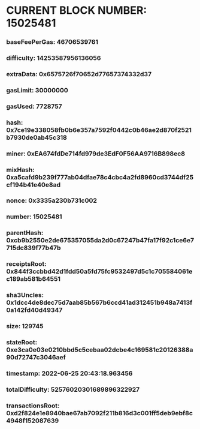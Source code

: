# CURRENT BLOCK NUMBER: 15025481

### baseFeePerGas: 46706539761
### difficulty: 14253587956136056
### extraData: 0x6575726f70652d77657374332d37
### gasLimit: 30000000
### gasUsed: 7728757
### hash: 0x7ce19e338058fb0b6e357a7592f0442c0b46ae2d870f2521b7930de0ab45c318
### miner: 0xEA674fdDe714fd979de3EdF0F56AA9716B898ec8
### mixHash: 0xa5cafd9b239f777ab04dfae78c4cbc4a2fd8960cd3744df25cf194b41e40e8ad
### nonce: 0x3335a230b731c002
### number: 15025481
### parentHash: 0xcb9b2550e2de675357055da2d0c67247b47fa17f92c1ce6e7715dc839f77b47b
### receiptsRoot: 0x844f3ccbbd42d1fdd50a5fd75fc9532497d5c1c705584061ec189ab581b64551
### sha3Uncles: 0x1dcc4de8dec75d7aab85b567b6ccd41ad312451b948a7413f0a142fd40d49347
### size: 129745
### stateRoot: 0xe3ca0e03e0210bbd5c5cebaa02dcbe4c169581c20126388a90d72747c3046aef
### timestamp: 2022-06-25 20:43:18.963456
### totalDifficulty: 52576020301689896322927
### transactionsRoot: 0xd2f824e1e8940bae67ab7092f211b816d3c001ff5deb9ebf8c4948f152087639
